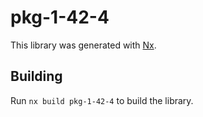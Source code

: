 # pkg-1-42-4

This library was generated with [Nx](https://nx.dev).

## Building

Run `nx build pkg-1-42-4` to build the library.
